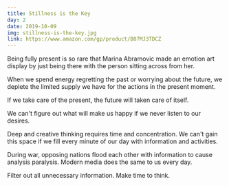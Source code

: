 ```yaml
---
title: Stillness is the Key
day: 2
date: 2019-10-09
img: stillness-is-the-key.jpg
link: https://www.amazon.com/gp/product/B07MJ3TDCZ
---
```


Being fully present is so rare that Marina Abramovic made an emotion art display
by just being there with the person sitting across from her.

When we spend energy regretting the past or worrying about the future, we
deplete the limited supply we have for the actions in the present moment.

If we take care of the present, the future will taken care of itself.

We can't figure out what will make us happy if we never listen to our desires.

Deep and creative thinking requires time and concentration. We can't gain this
space if we fill every minute of our day with information and activities.

During war, opposing nations flood each other with information to cause analysis
paralysis. Modern media does the same to us every day.

Filter out all unnecessary information. Make time to think.

